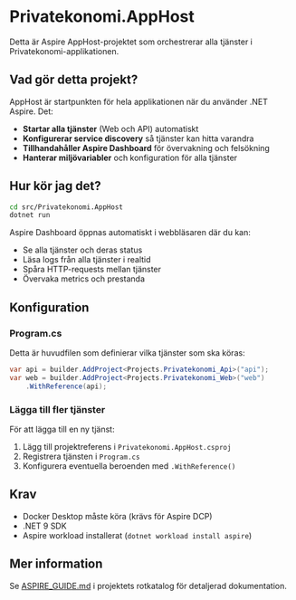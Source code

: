 # Privatekonomi.AppHost

Detta är Aspire AppHost-projektet som orchestrerar alla tjänster i Privatekonomi-applikationen.

## Vad gör detta projekt?

AppHost är startpunkten för hela applikationen när du använder .NET Aspire. Det:

- **Startar alla tjänster** (Web och API) automatiskt
- **Konfigurerar service discovery** så tjänster kan hitta varandra
- **Tillhandahåller Aspire Dashboard** för övervakning och felsökning
- **Hanterar miljövariabler** och konfiguration för alla tjänster

## Hur kör jag det?

```bash
cd src/Privatekonomi.AppHost
dotnet run
```

Aspire Dashboard öppnas automatiskt i webbläsaren där du kan:
- Se alla tjänster och deras status
- Läsa logs från alla tjänster i realtid
- Spåra HTTP-requests mellan tjänster
- Övervaka metrics och prestanda

## Konfiguration

### Program.cs

Detta är huvudfilen som definierar vilka tjänster som ska köras:

```csharp
var api = builder.AddProject<Projects.Privatekonomi_Api>("api");
var web = builder.AddProject<Projects.Privatekonomi_Web>("web")
    .WithReference(api);
```

### Lägga till fler tjänster

För att lägga till en ny tjänst:

1. Lägg till projektreferens i `Privatekonomi.AppHost.csproj`
2. Registrera tjänsten i `Program.cs`
3. Konfigurera eventuella beroenden med `.WithReference()`

## Krav

- Docker Desktop måste köra (krävs för Aspire DCP)
- .NET 9 SDK
- Aspire workload installerat (`dotnet workload install aspire`)

## Mer information

Se [ASPIRE_GUIDE.md](../../ASPIRE_GUIDE.md) i projektets rotkatalog för detaljerad dokumentation.
